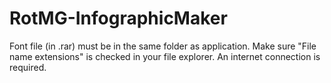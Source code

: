 # RotMG-InfographicMaker
Font file (in .rar) must be in the same folder as application.
Make sure "File name extensions" is checked in your file explorer.
An internet connection is required.
